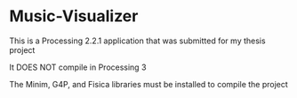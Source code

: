 # Music-Visualizer

This is a Processing 2.2.1 application that was submitted for my thesis project

It DOES NOT compile in Processing 3

The Minim, G4P, and Fisica libraries must be installed to compile the project
